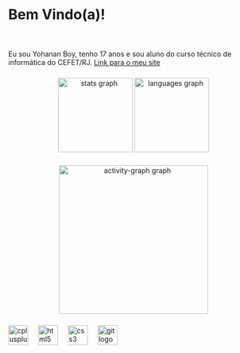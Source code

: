 <h1 align="left">Bem Vindo(a)!</h1>

###

<br clear="both">

<p align="left">Eu sou Yohanan Boy, tenho 17 anos e sou aluno do curso técnico de informática do CEFET/RJ. <a href="http://yohananboy.github.io">Link para o meu site</a></p>

###

<div align="center">
  <div align="center">
  <img src="https://github-readme-stats.vercel.app/api?username=yohananboy&hide_title=false&hide_rank=false&show_icons=true&include_all_commits=true&count_private=true&disable_animations=false&theme=discord_old_blurple&locale=en&hide_border=false&order=1" height="150" margin-right="20" alt="stats graph"  />
  <img src="https://github-readme-stats.vercel.app/api/top-langs?username=yohananboy&locale=en&hide_title=false&layout=compact&card_width=320&langs_count=5&theme=discord_old_blurple&hide_border=false&order=2" height="150" alt="languages graph"  />
</div>

###
  <img src="https://github-readme-activity-graph.vercel.app/graph?username=yohananboy&radius=16&theme=github-dark-dimmed&area=true&order=5&custom_title=Gr%C3%A1fico%20de%20Contribui%C3%A7%C3%B5es" height="300" alt="activity-graph graph"  />
</div>

###

<div align="left">
  <img src="https://cdn.jsdelivr.net/gh/devicons/devicon/icons/cplusplus/cplusplus-original.svg" height="40" alt="cplusplus logo"  />
  <img width="12" />
  <img src="https://cdn.jsdelivr.net/gh/devicons/devicon/icons/html5/html5-original.svg" height="40" alt="html5 logo"  />
  <img width="12" />
  <img src="https://cdn.jsdelivr.net/gh/devicons/devicon/icons/css3/css3-original.svg" height="40" alt="css3 logo"  />
  <img width="12" />
  <img src="https://cdn.jsdelivr.net/gh/devicons/devicon/icons/git/git-original.svg" height="40" alt="git logo"  />
</div>

###
